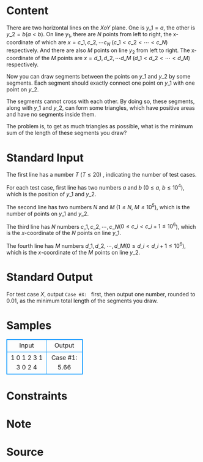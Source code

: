 
# Content

There are two horizontal lines on the $XoY$ plane. One is $y\_1 = a$, the other is $y\_2 = b$($a < b$). 
On line $y_1$, there are $N$ points from left to right, the x-coordinate of which are
$x = c\_1, c\_2, \cdots c_N$ ($c\_1 < c\_2 < \cdots < c\_N$) respectively. And there are also
$M$ points on line $y_2$ from left to right. The x-coordinate of the $M$ points are
$x = d\_1, d\_2, \cdots d\_M$ ($d\_1 < d\_2 < \cdots < d\_M$) respectively. 

Now you can draw segments between the points on $y\_1$ and $y\_2$ by some segments. 
Each segment should exactly connect one point on $y\_1$ with one point on $y\_2$. 

The segments cannot cross with each other. By doing so, these segments, 
along with $y\_1$ and $y\_2$, can form some triangles, which have positive areas and have no segments inside them.

The problem is, to get as much triangles as possible, what is the minimum sum of the length of these segments you draw?

# Standard Input

The first line has a number $T$ ($T \leq 20$) , indicating the number of test cases.

For each test case, first line has two numbers $a$ and $b$ ($0 \leq a$, $b \leq 10^4$),
which is the position of $y\_1$ and $y\_2$.

The second line has two numbers $N$ and $M$ ($1 \leq N$, $M \leq 10^5$), which is the number
of points on $y\_1$ and $y\_2$.

The third line has $N$ numbers $c\_1, c\_2, \cdots , c\_N$($0 \leq c\_i < c\_{i+1} \leq 10^6$), 
which is the $x$-coordinate of the $N$ points on line $y\_1$.

The fourth line has $M$ numbers $d\_1, d\_2, \cdots , d\_M$($0 \leq d\_i < d\_{i+1} \leq 10^6$),
which is the $x$-coordinate of the $M$ points on line $y\_2$.

# Standard Output

For test case $X$, output `Case #X: ` first, then output one number,
rounded to $0.01$, as the minimum total length of the segments you draw.

# Samples

<style>
        table,table tr th, table tr td { border:1px solid #0094ff; }
        table { width: 200px; min-height: 25px; line-height: 25px; text-align: center; border-collapse: collapse;}   
    </style>
<table>
	<tr>
		<td>Input</td>
		<td>Output</td>
	</tr>
<tr><td>1
0 1
2 3
1 3
0 2 4</td><td>Case #1: 5.66</td></tr></table>


# Constraints



# Note



# Source


